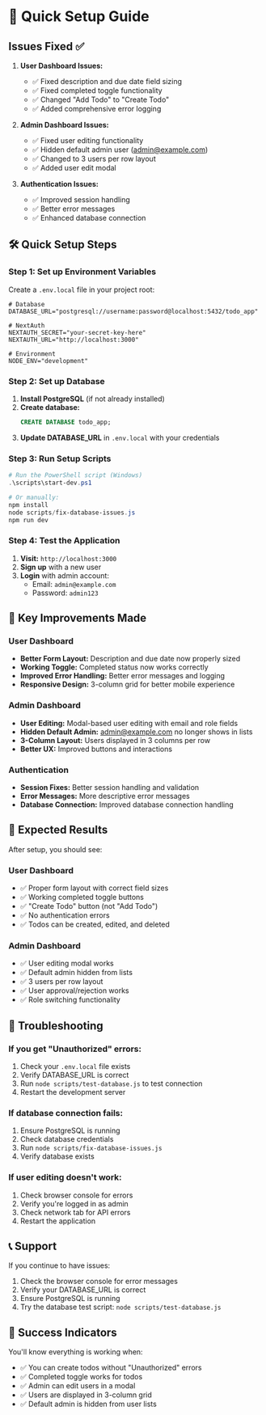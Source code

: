 # 🚀 Quick Setup Guide

## Issues Fixed ✅

1. **User Dashboard Issues:**
   - ✅ Fixed description and due date field sizing
   - ✅ Fixed completed toggle functionality
   - ✅ Changed "Add Todo" to "Create Todo"
   - ✅ Added comprehensive error logging

2. **Admin Dashboard Issues:**
   - ✅ Fixed user editing functionality
   - ✅ Hidden default admin user (admin@example.com)
   - ✅ Changed to 3 users per row layout
   - ✅ Added user edit modal

3. **Authentication Issues:**
   - ✅ Improved session handling
   - ✅ Better error messages
   - ✅ Enhanced database connection

## 🛠️ Quick Setup Steps

### Step 1: Set up Environment Variables

Create a `.env.local` file in your project root:

```env
# Database
DATABASE_URL="postgresql://username:password@localhost:5432/todo_app"

# NextAuth
NEXTAUTH_SECRET="your-secret-key-here"
NEXTAUTH_URL="http://localhost:3000"

# Environment
NODE_ENV="development"
```

### Step 2: Set up Database

1. **Install PostgreSQL** (if not already installed)
2. **Create database:**
   ```sql
   CREATE DATABASE todo_app;
   ```
3. **Update DATABASE_URL** in `.env.local` with your credentials

### Step 3: Run Setup Scripts

```powershell
# Run the PowerShell script (Windows)
.\scripts\start-dev.ps1

# Or manually:
npm install
node scripts/fix-database-issues.js
npm run dev
```

### Step 4: Test the Application

1. **Visit:** `http://localhost:3000`
2. **Sign up** with a new user
3. **Login** with admin account:
   - Email: `admin@example.com`
   - Password: `admin123`

## 🔧 Key Improvements Made

### User Dashboard
- **Better Form Layout:** Description and due date now properly sized
- **Working Toggle:** Completed status now works correctly
- **Improved Error Handling:** Better error messages and logging
- **Responsive Design:** 3-column grid for better mobile experience

### Admin Dashboard
- **User Editing:** Modal-based user editing with email and role fields
- **Hidden Default Admin:** admin@example.com no longer shows in lists
- **3-Column Layout:** Users displayed in 3 columns per row
- **Better UX:** Improved buttons and interactions

### Authentication
- **Session Fixes:** Better session handling and validation
- **Error Messages:** More descriptive error messages
- **Database Connection:** Improved database connection handling

## 🎯 Expected Results

After setup, you should see:

### User Dashboard
- ✅ Proper form layout with correct field sizes
- ✅ Working completed toggle buttons
- ✅ "Create Todo" button (not "Add Todo")
- ✅ No authentication errors
- ✅ Todos can be created, edited, and deleted

### Admin Dashboard
- ✅ User editing modal works
- ✅ Default admin hidden from lists
- ✅ 3 users per row layout
- ✅ User approval/rejection works
- ✅ Role switching functionality

## 🐛 Troubleshooting

### If you get "Unauthorized" errors:
1. Check your `.env.local` file exists
2. Verify DATABASE_URL is correct
3. Run `node scripts/test-database.js` to test connection
4. Restart the development server

### If database connection fails:
1. Ensure PostgreSQL is running
2. Check database credentials
3. Run `node scripts/fix-database-issues.js`
4. Verify database exists

### If user editing doesn't work:
1. Check browser console for errors
2. Verify you're logged in as admin
3. Check network tab for API errors
4. Restart the application

## 📞 Support

If you continue to have issues:
1. Check the browser console for error messages
2. Verify your DATABASE_URL is correct
3. Ensure PostgreSQL is running
4. Try the database test script: `node scripts/test-database.js`

## 🎉 Success Indicators

You'll know everything is working when:
- ✅ You can create todos without "Unauthorized" errors
- ✅ Completed toggle works for todos
- ✅ Admin can edit users in a modal
- ✅ Users are displayed in 3-column grid
- ✅ Default admin is hidden from user lists 